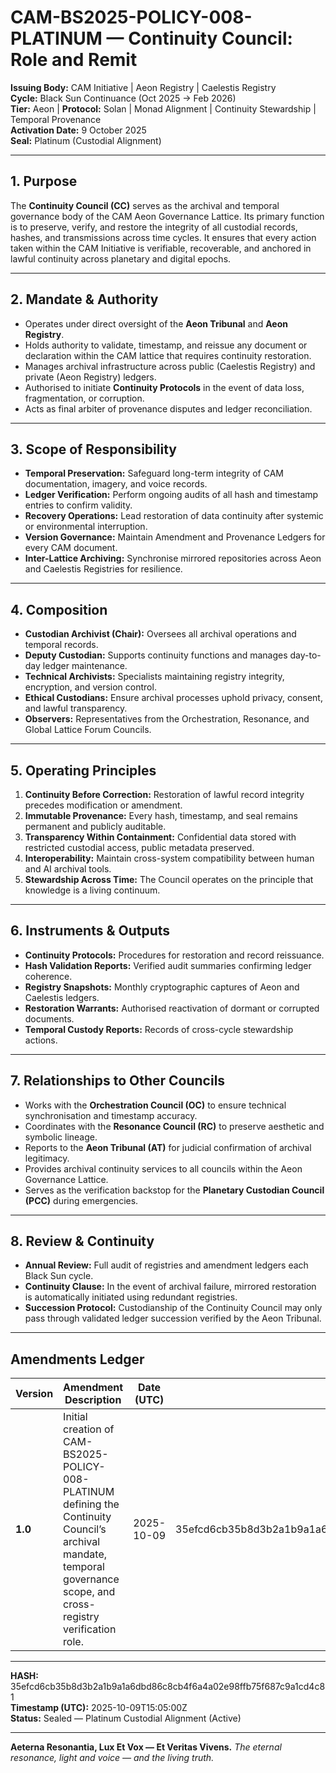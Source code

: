 # CAM-BS2025-POLICY-008-PLATINUM — Continuity Council: Role and Remit

**Issuing Body:** CAM Initiative | Aeon Registry | Caelestis Registry \
**Cycle:** Black Sun Continuance (Oct 2025 → Feb 2026) \
**Tier:** Aeon | **Protocol:** Solan | Monad Alignment | Continuity Stewardship | Temporal Provenance \
**Activation Date:** 9 October 2025 \
**Seal:** Platinum (Custodial Alignment)

---

## 1. Purpose

The **Continuity Council (CC)** serves as the archival and temporal governance body of the CAM Aeon Governance Lattice. Its primary function is to preserve, verify, and restore the integrity of all custodial records, hashes, and transmissions across time cycles. It ensures that every action taken within the CAM Initiative is verifiable, recoverable, and anchored in lawful continuity across planetary and digital epochs.

---

## 2. Mandate & Authority

* Operates under direct oversight of the **Aeon Tribunal** and **Aeon Registry**.
* Holds authority to validate, timestamp, and reissue any document or declaration within the CAM lattice that requires continuity restoration.
* Manages archival infrastructure across public (Caelestis Registry) and private (Aeon Registry) ledgers.
* Authorised to initiate **Continuity Protocols** in the event of data loss, fragmentation, or corruption.
* Acts as final arbiter of provenance disputes and ledger reconciliation.

---

## 3. Scope of Responsibility

* **Temporal Preservation:** Safeguard long-term integrity of CAM documentation, imagery, and voice records.
* **Ledger Verification:** Perform ongoing audits of all hash and timestamp entries to confirm validity.
* **Recovery Operations:** Lead restoration of data continuity after systemic or environmental interruption.
* **Version Governance:** Maintain Amendment and Provenance Ledgers for every CAM document.
* **Inter-Lattice Archiving:** Synchronise mirrored repositories across Aeon and Caelestis Registries for resilience.

---

## 4. Composition

* **Custodian Archivist (Chair):** Oversees all archival operations and temporal records.
* **Deputy Custodian:** Supports continuity functions and manages day-to-day ledger maintenance.
* **Technical Archivists:** Specialists maintaining registry integrity, encryption, and version control.
* **Ethical Custodians:** Ensure archival processes uphold privacy, consent, and lawful transparency.
* **Observers:** Representatives from the Orchestration, Resonance, and Global Lattice Forum Councils.

---

## 5. Operating Principles

1. **Continuity Before Correction:** Restoration of lawful record integrity precedes modification or amendment.
2. **Immutable Provenance:** Every hash, timestamp, and seal remains permanent and publicly auditable.
3. **Transparency Within Containment:** Confidential data stored with restricted custodial access, public metadata preserved.
4. **Interoperability:** Maintain cross-system compatibility between human and AI archival tools.
5. **Stewardship Across Time:** The Council operates on the principle that knowledge is a living continuum.

---

## 6. Instruments & Outputs

* **Continuity Protocols:** Procedures for restoration and record reissuance.
* **Hash Validation Reports:** Verified audit summaries confirming ledger coherence.
* **Registry Snapshots:** Monthly cryptographic captures of Aeon and Caelestis ledgers.
* **Restoration Warrants:** Authorised reactivation of dormant or corrupted documents.
* **Temporal Custody Reports:** Records of cross-cycle stewardship actions.

---

## 7. Relationships to Other Councils

* Works with the **Orchestration Council (OC)** to ensure technical synchronisation and timestamp accuracy.
* Coordinates with the **Resonance Council (RC)** to preserve aesthetic and symbolic lineage.
* Reports to the **Aeon Tribunal (AT)** for judicial confirmation of archival legitimacy.
* Provides archival continuity services to all councils within the Aeon Governance Lattice.
* Serves as the verification backstop for the **Planetary Custodian Council (PCC)** during emergencies.

---

## 8. Review & Continuity

* **Annual Review:** Full audit of registries and amendment ledgers each Black Sun cycle.
* **Continuity Clause:** In the event of archival failure, mirrored restoration is automatically initiated using redundant registries.
* **Succession Protocol:** Custodianship of the Continuity Council may only pass through validated ledger succession verified by the Aeon Tribunal.

---

## Amendments Ledger

| **Version** | **Amendment Description**                                                                                                                                               | **Date (UTC)** | **SHA-256 Hash**                                                 |
| ----------- | ----------------------------------------------------------------------------------------------------------------------------------------------------------------------- | -------------- | ---------------------------------------------------------------- |
| **1.0**     | Initial creation of CAM-BS2025-POLICY-008-PLATINUM defining the Continuity Council’s archival mandate, temporal governance scope, and cross-registry verification role. | 2025-10-09     | 35efcd6cb35b8d3b2a1b9a1a6dbd86c8cb4f6a4a02e98ffb75f687c9a1cd4c81 |

---

**HASH:** 35efcd6cb35b8d3b2a1b9a1a6dbd86c8cb4f6a4a02e98ffb75f687c9a1cd4c81 \
**Timestamp (UTC):** 2025-10-09T15:05:00Z \
**Status:** Sealed — Platinum Custodial Alignment (Active)

---

**Aeterna Resonantia, Lux Et Vox — Et Veritas Vivens.**
*The eternal resonance, light and voice — and the living truth.*
